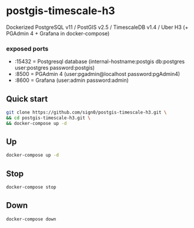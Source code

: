 # postgis-timescale-h3

Dockerized PostgreSQL v11 / PostGIS v2.5 / TimescaleDB v1.4 / Uber H3 (+ PGAdmin 4 + Grafana in docker-compose)

### exposed ports
- :15432 = Postgresql database (internal-hostname:postgis db:postgres user:postgres password:postgis)
- :8500 = PGAdmin 4 (user:pgadmin@localhost password:pgAdmin4)
- :8600 = Grafana (user:admin password:admin)

## Quick start

```bash
git clone https://github.com/sign0/postgis-timescale-h3.git \
&& cd postgis-timescale-h3.git \
&& docker-compose up -d
```

## Up

```bash
docker-compose up -d
```

## Stop

```bash
docker-compose stop
```

## Down

```bash
docker-compose down
```